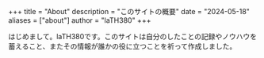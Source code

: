 +++
title = "About"
description = "このサイトの概要"
date = "2024-05-18"
aliases = ["about"]
author = "laTH380"
+++

はじめまして。laTH380です。このサイトは自分のしたことの記録やノウハウを蓄えること、またその情報が誰かの役に立つことを祈って作成しました。
